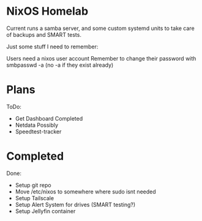 # NixOS Homelab

Current runs a samba server, and some custom systemd units to take care of backups and SMART tests.

Just some stuff I need to remember:

Users need a nixos user account
Remember to change their password with smbpasswd -a (no -a if they exist already)

# Plans

ToDo:
- Get Dashboard Completed
- Netdata Possibly
- Speedtest-tracker

# Completed

Done:
- Setup git repo
- Move /etc/nixos to somewhere where sudo isnt needed
- Setup Tailscale
- Setup Alert System for drives (SMART testing?)
- Setup Jellyfin container
